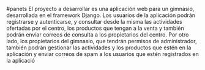#panets
El proyecto a desarrollar es una aplicación web para un gimnasio, desarrollada en el
framework Django.
Los usuarios de la aplicación podrán registrarse y autenticarse, y consultar desde
la misma las actividades ofertadas por el centro, los productos que tengan a la venta y
también podrán enviar correos de consulta a los propietarios del centro.
Por otro lado, los propietarios del gimnasio, que tendrán permisos de administrador,
también podrán gestionar las actividades y los productos que estén en la aplicación y
enviar correos de spam a los usuarios que estén registrados en la aplicació
